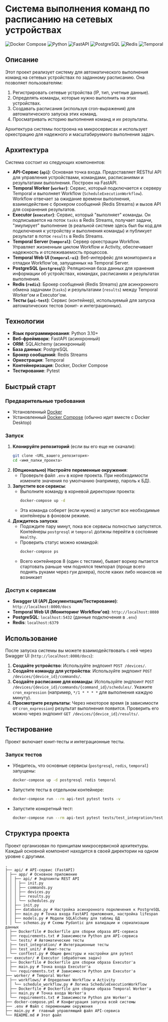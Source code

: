 # Система выполнения команд по расписанию на сетевых устройствах

![Docker Compose](https://img.shields.io/badge/docker--compose-up-blue) ![Python](https://img.shields.io/badge/python-3.10%2B-blue) ![FastAPI](https://img.shields.io/badge/FastAPI-0.100.0%2B-brightgreen) ![PostgreSQL](https://img.shields.io/badge/PostgreSQL-13-blue) ![Redis](https://img.shields.io/badge/Redis-7--alpine-red) ![Temporal](https://img.shields.io/badge/Temporal-latest-orange)

## Описание

Этот проект реализует систему для автоматического выполнения команд на сетевых устройствах по заданному расписанию. Она позволяет пользователям:

1.  Регистрировать сетевые устройства (IP, тип, учетные данные).
2.  Определять команды, которые нужно выполнить на этих устройствах.
3.  Создавать расписания (используя cron-выражения) для автоматического запуска этих команд.
4.  Просматривать историю выполнения команд и их результаты.

Архитектура системы построена на микросервисах и использует оркестрацию для надежного и масштабируемого выполнения задач.

## Архитектура

Система состоит из следующих компонентов:

*   **API-Сервис (`api`)**: Основная точка входа. Предоставляет RESTful API для управления устройствами, командами, расписаниями и результатами выполнения. Построен на FastAPI.
*   **Temporal Worker (`worker`)**: Сервис, который подключается к серверу Temporal и выполняет Workflow (`ScheduleExecutionWorkflow`). Workflow отвечает за ожидание времени выполнения, взаимодействие с брокером сообщений (Redis Streams) и вызов API для сохранения результатов.
*   **Executor (`executor`)**: Сервис, который "выполняет" команды. Он подписывается на поток `tasks` в Redis Streams, получает задачи, "эмулирует" выполнение (в реальной системе здесь был бы код для подключения к устройству и выполнения команды) и публикует результат в поток `results` в Redis Streams.
*   **Temporal Server (`temporal`)**: Сервер оркестрации Workflow. Управляет жизненным циклом Workflow и Activity, обеспечивает надежность и отслеживаемость процессов.
*   **Temporal Web UI (`temporal-ui`)**: Веб-интерфейс для мониторинга и отладки Workflow'ов, запущенных на Temporal Server.
*   **PostgreSQL (`postgresql`)**: Реляционная база данных для хранения информации об устройствах, командах, расписаниях и результатах выполнения.
*   **Redis (`redis`)**: Брокер сообщений (Redis Streams) для асинхронного обмена задачами (`tasks`) и результатами (`results`) между Temporal Worker'ом и Executor'ом.
*   **Тесты (`api-test`)**: Сервис (контейнер), используемый для запуска автоматических тестов (юнит- и интеграционных).

## Технологии

*   **Язык программирования**: Python 3.10+
*   **Веб-фреймворк**: FastAPI (асинхронный)
*   **ORM**: SQLAlchemy (асинхронный)
*   **База данных**: PostgreSQL
*   **Брокер сообщений**: Redis Streams
*   **Оркестрация**: Temporal
*   **Контейнеризация**: Docker, Docker Compose
*   **Тестирование**: Pytest

## Быстрый старт

### Предварительные требования

*   Установленный [Docker](https://www.docker.com/products/docker-desktop/)
*   Установленный [Docker Compose](https://docs.docker.com/compose/install/) (обычно идет вместе с Docker Desktop)

### Запуск

1.  **Клонируйте репозиторий** (если вы его еще не скачали):
    ```bash
    git clone <URL_вашего_репозитория>
    cd <имя_папки_проекта>
    ```
2.  **(Опционально) Настройте переменные окружения**:
    *   Проверьте файл `.env` в корне проекта. При необходимости измените значения по умолчанию (например, пароль к БД).
3.  **Запустите все сервисы**:
    *   Выполните команду в корневой директории проекта:
        ```bash
        docker-compose up -d
        ```
    *   Эта команда соберет (если нужно) и запустит все необходимые контейнеры в фоновом режиме.
4.  **Дождитесь запуска**:
    *   Подождите пару минут, пока все сервисы полностью запустятся. Контейнеры `postgresql` и `temporal` должны перейти в состояние `Healthy`.
    *   Проверить статус можно командой:
        ```bash
        docker-compose ps
        ```
    *   Всего контейнеров 8 (один с тестами), бывает воркер пытается стартовать раньше чем поднялся темпорал (проще всего поднять руками через гуи докера), после каких либо нюансов не возникает
### Доступ к сервисам

*   **Swagger UI (API Документация/Тестирование)**: `http://localhost:8000/docs`
*   **Temporal Web UI (Мониторинг Workflow'ов)**: `http://localhost:8080`
*   **PostgreSQL**: `localhost:5432` (данные подключения в `.env`)
*   **Redis**: `localhost:6379`

## Использование

После запуска системы вы можете взаимодействовать с ней через Swagger UI (`http://localhost:8000/docs`):

1.  **Создайте устройство**: Используйте эндпоинт `POST /devices/`.
2.  **Создайте команду для устройства**: Используйте эндпоинт `POST /devices/{device_id}/commands/`.
3.  **Создайте расписание для команды**: Используйте эндпоинт `POST /devices/{device_id}/commands/{command_id}/schedules/`. Укажите `cron_expression` (например, `*/1 * * * *` для выполнения каждую минуту).
4.  **Просмотрите результаты**: Через некоторое время (в зависимости от `cron_expression`) результат выполнения появится. Проверить его можно через эндпоинт `GET /devices/{device_id}/results/`.

## Тестирование

Проект включает юнит-тесты и интеграционные тесты.

### Запуск тестов

*   Убедитесь, что основные сервисы (`postgresql`, `redis`, `temporal`) запущены:
    ```bash
    docker-compose up -d postgresql redis temporal
    ```
*   Запустите тесты в отдельном контейнере:
    ```bash
    docker-compose run --rm api-test pytest tests -v
    ```
*   Запустите конкретный тест:
    ```bash
    docker-compose run --rm api-test pytest tests/test_integration/test_full_flow.py::test_full_command_execution_flow -v
    ```

## Структура проекта
Проект организован по принципам микросервисной архитектуры. Каждый основной компонент находится в своей директории на одном уровне с другими.
   ```
.
├── api/ # API-сервис (FastAPI)
│ ├── app/ # Основное приложение
│ │ ├── api/ # Эндпоинты REST API
│ │ │ ├── init.py
│ │ │ ├── commands.py 
│ │ │ ├── devices.py
│ │ │ ├── results.py
│ │ │ └── schedules.py
│ │ ├── init.py
│ │ ├── database.py # Настройка асинхронного подключения к PostgreSQL
│ │ ├── main.py # Точка входа FastAPI приложения, настройка lifespan
│ │ ├── models.py # Модели SQLAlchemy для таблиц БД
│ │ └── schemas.py # Схемы Pydantic для валидации и сериализации данных
│ ├── Dockerfile # Dockerfile для сборки образа API-сервиса
│ ├── requirements.txt # Зависимости Python для API-сервиса
│ └── tests/ # Автоматические тесты
│ ├── test_integration/ # Интеграционные тесты
│ ├── test_unit/ # Юнит-тесты
│ └── conftest.py # Общие фикстуры и настройки для pytest
├── executor/ # Executor (обработчик задач)
│ ├── Dockerfile # Dockerfile для сборки образа Executor'а
│ ├── main.py # Точка входа Executor'а
│ └── requirements.txt # Зависимости Python для Executor'а
├── worker/ # Temporal Worker
│ ├── workflows/ # Определния Workflow и Activity
│ │ └── schedule_workflow.py # Логика ScheduleExecutionWorkflow
│ ├── Dockerfile # Dockerfile для сборки образа Temporal Worker'а
│ ├── main.py # Точка входа Worker'а
│ └── requirements.txt # Зависимости Python для Worker'а
├── docker-compose.yml # Конфигурация запуска всей системы
├── .env # Файл с переменными окружения
├── main.py #  главный управляющий файл API-сервиса
└── README.md # Этот файл

   ```